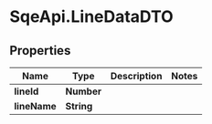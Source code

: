 # SqeApi.LineDataDTO

## Properties

Name | Type | Description | Notes
------------ | ------------- | ------------- | -------------
**lineId** | **Number** |  | 
**lineName** | **String** |  | 


